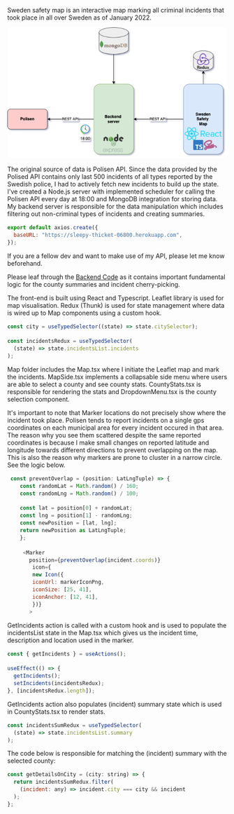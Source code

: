 Sweden safety map is an interactive map marking all criminal incidents that took place in all over Sweden as of January 2022.

![Architecture diagram](MapArchitecture.png)

The original source of data is Polisen API. Since the data provided by the Polised API contains only last 500 incidents of all types reported by the Swedish police, I had to actively fetch new incidents to build up the state. I've created a Node.js server with implemented scheduler for calling the Polisen API every day at 18:00 and MongoDB integration for storing data. My backend server is responsible for the data manipulation which includes filtering out non-criminal types of incidents and creating summaries.

```javascript
export default axios.create({
  baseURL: "https://sleepy-thicket-06800.herokuapp.com",
});
```

If you are a fellow dev and want to make use of my API, please let me know beforehand.

Please leaf through the [Backend Code](https://github.com/TolunayHos/sweden-safety-backend) as it contains important fundamental logic for the county summaries and incident cherry-picking.

The front-end is built using React and Typescript. Leaflet library is used for map visualisation. Redux (Thunk) is used for state management where data is wired up to Map components using a custom hook.

```javascript
const city = useTypedSelector((state) => state.citySelector);

const incidentsRedux = useTypedSelector(
  (state) => state.incidentsList.incidents
);
```

Map folder includes the Map.tsx where I initiate the Leaflet map and mark the incidents. MapSide.tsx implements a collapsable side menu where users are able to select a county and see county stats. CountyStats.tsx is responsible for rendering the stats and DropdownMenu.tsx is the county selection component.

It's important to note that Marker locations do not precisely show where the incident took place. Polisen tends to report incidents on a single gps coordinates on each municipal area for every incident occured in that area. The reason why you see them scattered despite the same reported coordinates is because I make small changes on reported latitude and longitude towards different directions to prevent overlapping on the map. This is also the reason why markers are prone to cluster in a narrow circle. See the logic below.

```javascript
 const preventOverlap = (position: LatLngTuple) => {
    const randomLat = Math.random() / 160;
    const randomLng = Math.random() / 100;

    const lat = position[0] + randomLat;
    const lng = position[1] - randomLng;
    const newPosition = [lat, lng];
    return newPosition as LatLngTuple;
    };

     <Marker
       position={preventOverlap(incident.coords)}
        icon={
        new Icon({
        iconUrl: markerIconPng,
        iconSize: [25, 41],
        iconAnchor: [12, 41],
        })}
       >


```

GetIncidents action is called with a custom hook and is used to populate the incidentsList state in the Map.tsx which gives us the incident time, description and location used in the marker.

```javascript
const { getIncidents } = useActions();

useEffect(() => {
  getIncidents();
  setIncidents(incidentsRedux);
}, [incidentsRedux.length]);
```

GetIncidents action also populates (incident) summary state which is used in CountyStats.tsx to render stats.

```javascript
const incidentsSumRedux = useTypedSelector(
  (state) => state.incidentsList.summary
);
```

The code below is responsible for matching the (incident) summary with the selected county:

```javascript
const getDetailsOnCity = (city: string) => {
  return incidentsSumRedux.filter(
    (incident: any) => incident.city === city && incident
  );
};
```
